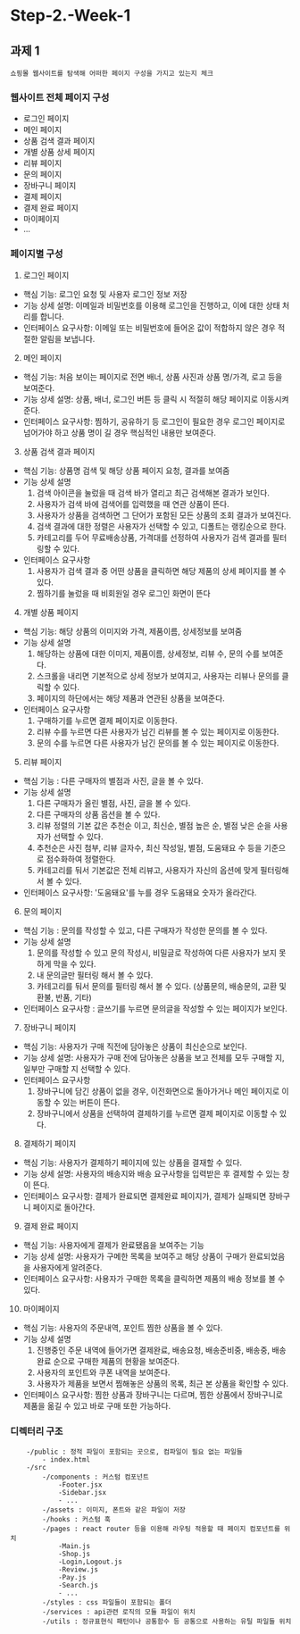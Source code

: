 # Step-2.-Week-1

## 과제 1

`쇼핑몰 웹사이트를 탐색해 어떠한 페이지 구성을 가지고 있는지 체크`

### 웹사이트 전체 페이지 구성 

- 로그인 페이지
- 메인 페이지
- 상품 검색 결과 페이지
- 개별 상품 상세 페이지
- 리뷰 페이지 
- 문의 페이지 
- 장바구니 페이지
- 결제 페이지
- 결제 완료 페이지
- 마이페이지
- ...


### 페이지별 구성

1. 로그인 페이지
- 핵심 기능: 로그인 요청 및 사용자 로그인 정보 저장
- 기능 상세 설명: 이메일과 비밀번호를 이용해 로그인을 진행하고, 이에 대한 상태 처리를 합니다.
- 인터페이스 요구사항: 이메일 또는 비밀번호에 들어온 값이 적합하지 않은 경우 적절한 알림을 보냅니다. 

2. 메인 페이지
- 핵심 기능: 처음 보이는 페이지로 전면 배너, 상품 사진과 상품 명/가격, 로고 등을 보여준다.
- 기능 상세 설명: 상품, 배너, 로그인 버튼 등 클릭 시 적절히 해당 페이지로 이동시켜준다.
- 인터페이스 요구사항: 찜하기, 공유하기 등 로그인이 필요한 경우 로그인 페이지로 넘어가야 하고
상품 명이 길 경우 핵심적인 내용만 보여준다.


3. 상품 검색 결과 페이지
- 핵심 기능: 상품명 검색 및 해당 상품 페이지 요청, 결과를 보여줌 
- 기능 상세 설명
	1) 검색 아이콘을 눌렀을 때 검색 바가 열리고 최근 검색해본 결과가 보인다. 
	2) 사용자가 검색 바에 검색어를 입력했을 때 연관 상품이 뜬다.
	3) 사용자가 상품을 검색하면 그 단어가 포함된 모든 상품의 조회 결과가 보여진다.
	4) 검색 결과에 대한 정렬은 사용자가 선택할 수 있고, 디폴트는 랭킹순으로 한다.
	5) 카테고리를 두어 무료배송상품, 가격대를 선정하여 사용자가 검색 결과를 필터링할 수 있다.
- 인터페이스 요구사항
	1) 사용자가 검색 결과 중 어떤 상품을 클릭하면 해당 제품의 상세 페이지를 볼 수 있다.
	2) 찜하기를 눌렀을 때 비회원일 경우 로그인 화면이 뜬다

4. 개별 상품 페이지
- 핵심 기능: 해당 상품의 이미지와 가격, 제품이름, 상세정보를 보여줌
- 기능 상세 설명
	1) 해당하는 상품에 대한 이미지, 제품이름, 상세정보, 리뷰 수, 문의 수를 보여준다.
	2) 스크롤을 내리면 기본적으로 상세 정보가 보여지고, 사용자는 리뷰나 문의를 클릭할 수 있다.
	3) 페이지의 하단에서는 해당 제품과 연관된 상품을 보여준다.
- 인터페이스 요구사항
	1) 구매하기를 누르면 결제 페이지로 이동한다.
	2) 리뷰 수를 누르면 다른 사용자가 남긴 리뷰를 볼 수 있는 페이지로 이동한다.
	3) 문의 수를 누르면 다른 사용자가 남긴 문의를 볼 수 있는 페이지로 이동한다.

5. 리뷰 페이지
- 핵심 기능 : 다른 구매자의 별점과 사진, 글을 볼 수 있다.
- 기능 상세 설명
	1) 다른 구매자가 올린 별점, 사진, 글을 볼 수 있다.
	2) 다른 구매자의 상품 옵션을 볼 수 있다.
	3) 리뷰 정렬의 기본 값은 추천순 이고, 최신순, 별점 높은 순, 별점 낮은 순을 사용자가 선택할 수 있다.
	4) 추천순은 사진 첨부, 리뷰 글자수, 최신 작성일, 별점, 도움돼요 수 등을 기준으로 점수화하여 정렬한다.
	5) 카테고리를 둬서 기본값은 전체 리뷰고, 사용자가 자신의 옵션에 맞게 필터링해서 볼 수 있다.
- 인터페이스 요구사항: '도움돼요'를 누를 경우 도움돼요 숫자가 올라간다.

6. 문의 페이지
- 핵심 기능 : 문의를 작성할 수 있고, 다른 구매자가 작성한 문의를 볼 수 있다.
- 기능 상세 설명
	1) 문의를 작성할 수 있고 문의 작성시, 비밀글로 작성하여 다른 사용자가 보지 못하게 막을 수 있다.
	2) 내 문의글만 필터링 해서 볼 수 있다.
	3) 카테고리를 둬서 문의를 필터링 해서 볼 수 있다. (상품문의, 배송문의, 교환 및 환불, 반품, 기타)
- 인터페이스 요구사항 : 글쓰기를 누르면 문의글을 작성할 수 있는 페이지가 보인다.

7. 장바구니 페이지
- 핵심 기능: 사용자가 구매 직전에 담아놓은 상품이 최신순으로 보인다.
- 기능 상세 설명: 사용자가 구매 전에 담아놓은 상품을 보고 전체를 모두 구매할 지, 일부만 구매할 지 선택할 수 있다.
- 인터페이스 요구사항
	1) 장바구니에 담긴 상품이 없을 경우, 이전화면으로 돌아가거나 메인 페이지로 이동할 수 있는 버튼이 뜬다. 
	2) 장바구니에서 상품을 선택하여 결제하기를 누르면 결제 페이지로 이동할 수 있다.

8. 결제하기 페이지
- 핵심 기능: 사용자가 결제하기 페이지에 있는 상품을 결재할 수 있다.
- 기능 상세 설명: 사용자의 배송지와 배송 요구사항을 입력받은 후 결제할 수 있는 창이 뜬다.
- 인터페이스 요구사항: 결제가 완료되면 결제완료 페이지가, 결제가 실패되면 장바구니 페이지로 돌아간다.

9. 결제 완료 페이지
- 핵심 기능: 사용자에게 결제가 완료됐음을 보여주는 기능
- 기능 상세 설명: 사용자가 구메한 목록을 보여주고 해당 상품이 구매가 완료되었음을 사용자에게 알려준다.
- 인터페이스 요구사항: 사용자가 구매한 목록을 클릭하면 제품의 배송 정보를 볼 수 있다.

10. 마이페이지
- 핵심 기능: 사용자의 주문내역, 포인트 찜한 상품을 볼 수 있다.
- 기능 상세 설명
	1) 진행중인 주문 내역에 들어가면 결제완료, 배송요청, 배송준비중, 배송중, 배송완료 순으로 구매한 제품의 현황을 보여준다.
	2) 사용자의 포인트와 쿠폰 내역을 보여준다.
	3) 사용자가 제품을 보면서 찜해놓은 상품의 목록, 최근 본 상품을 확인할 수 있다.
- 인터페이스 요구사항: 찜한 상품과 장바구니는 다르며, 찜한 상품에서 장바구니로 제품을 옮길 수 있고 바로 구매 또한 가능하다.

### 디렉터리 구조
```
    -/public : 정적 파일이 포함되는 곳으로, 컴파일이 필요 없는 파일들
        - index.html
    -/src
        -/components : 커스텀 컴포넌트
            -Footer.jsx
            -Sidebar.jsx
            - ...
        -/assets : 이미지, 폰트와 같은 파일이 저장 
        -/hooks : 커스텀 훅
        -/pages : react router 등을 이용해 라우팅 적용할 때 페이지 컴포넌트를 위치
            -Main.js
            -Shop.js
            -Login,Logout.js
            -Review.js
            -Pay.js
            -Search.js
            - ...
        -/styles : css 파일들이 포함되는 폴더
        -/services : api관련 로직의 모듈 파일이 위치 
        -/utils : 정규표현식 패턴이나 공통함수 등 공통으로 사용하는 유틸 파일들 위치 
```
